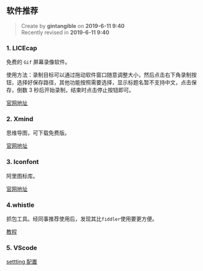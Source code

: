 ## 软件推荐

> Create by **gintangible** on **2019-6-11 9:40**  
> Recently revised in **2019-6-11 9:40**

### 1. LICEcap

免费的 `Gif` 屏幕录像软件。

使用方法：录制目标可以通过拖动软件窗口随意调整大小，然后点击右下角录制按钮，选择好保存路径，其他功能按照需要选择，显示标题名暂不支持中文，点击保存，倒数 3 秒后开始录制，结束时点击停止按钮即可。

[官网地址](https://www.cockos.com/licecap/)

### 2. Xmind

思维导图，可下载免费版。

[官网地址](https://www.xmind.cn/)

### 3. Iconfont

阿里图标库。

[官网地址](https://www.iconfont.cn/)

### 4.whistle

抓包工具。经同事推荐使用后，发现其比`fiddler`使用要更方便。

[教程](./whistle.md)

### 5. VScode

[settting 配置](./vscode.md)
